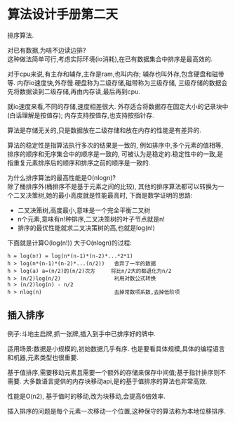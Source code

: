 # 算法设计手册第二天

排序算法.

对已有数据,为啥不边读边排?  
这种做法简单可行,考虑实际环境(io消耗),在已有数据集合中排序是最高效的.

对于cpu来说,有主存和辅存,主存是ram,也叫内存;
辅存也叫外存,包含硬盘和磁带等.
内存io速度快,外存慢.硬盘称为二级存储,磁带称为三级存储,
三级存储的数据会先将数据读到二级存储,再由内存读,最后再到cpu.

就io速度来看,不同的存储,速度相差很大.
外存适合将数据存在固定大小的记录块中(白话理解是按值存);
内存支持按值存,也支持按指针存.

算法是存储无关的,只是数据放在二级存储和放在内存的性能是有差异的.

算法的稳定性是指算法执行多次的结果是一致的,
例如排序中,多个元素的值相等,排序的顺序和无序集合中的顺序是一致的,
可被认为是稳定的.稳定性中的一致,是指重复元素排序后的顺序和排序之前的顺序是一致的.

为什么排序算法的最高性能是O(nlogn)?  
除了桶排序外(桶排序不是基于元素之间的比较),
其他的排序算法都可以转换为一个二叉决策树,她的最小高度就是性能最高时,
下面是数学证明的思路:

- 二叉决策树,高度最小,意味是一个完全平衡二叉树
- n个元素,意味有n!种排序,二叉决策树的叶子节点就是n!
- 排序的最优性能就求二叉决策树的高,也就是log(n!)

下面就是计算O(log(n!)) 大于O(nlogn)的过程:

    h = log(n!) = log(n*(n-1)*(n-2)*...*2*1)
    h > log(n*(n-1)*(n-2)*...(n/2))   舍弃了一半的数据
    h > log(a) a=(n/2)的(n/2)次方     将比n/2大的都退化为n/2
    h > (n/2)log(n/2)                 利用对数公式转换
    h > (n/2)log(n) - n/2
    h > nlog(n)                       去掉常数项系数,去掉低阶项

## 插入排序

例子:斗地主启牌,抓一张牌,插入到手中已排序好的牌中.

适用场景:数据是小规模的,初始数据几乎有序.
也是要看具体规模,具体的编程语言和机器,元素类型也很重要.

基于值排序,需要移动元素且需要一个额外的存储来保存中间值;基于指针排序则不需要.
大多数语言提供的内存块移动api,是的基于值排序的算法也非常高效.

性能是O(n2), 基于值时的移动,改为块移动,会提高6倍效率.

插入排序的问题是每个元素一次移动一个位置,这种保守的算法称为本地位移排序.
